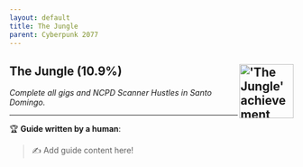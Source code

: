 ```yaml
---
layout: default
title: The Jungle
parent: Cyberpunk 2077
---
```


## The Jungle (10.9%) <img align="right" src="https://cdn.cloudflare.steamstatic.com/steamcommunity/public/images/apps/1091500/3162cccaaaa83b1f5b3fe50af30a74d6a1541298.jpg" alt="'The Jungle' achievement icon" width="96" height="96">

_Complete all gigs and NCPD Scanner Hustles in Santo Domingo._

---

:trophy: **Guide written by a human**:

> :writing_hand: Add guide content here!

